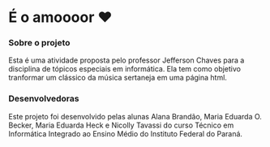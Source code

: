 # É o amoooor ❤️
### Sobre o projeto
Esta é uma atividade proposta pelo professor Jefferson Chaves para a disciplina de tópicos especiais em informática. Ela tem como objetivo tranformar um clássico da música sertaneja em uma página html.

### Desenvolvedoras 
Este projeto foi desenvolvido pelas alunas Alana Brandão, Maria Eduarda O. Becker, Maria Eduarda Heck e Nicolly Tavassi do curso Técnico em Informática Integrado ao Ensino Médio do Instituto Federal do Paraná.
